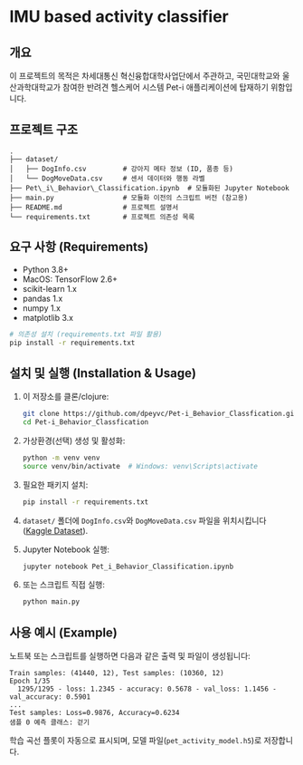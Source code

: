 
# IMU based activity classifier

## 개요
이 프로젝트의 목적은 차세대통신 혁신융합대학사업단에서 주관하고, 국민대학교와 울산과학대학교가 참여한 반려견 헬스케어 시스템 Pet-i 애플리케이션에 탑재하기 위함입니다.

## 프로젝트 구조
```
.
├── dataset/
│   ├── DogInfo.csv         # 강아지 메타 정보 (ID, 품종 등)
│   └── DogMoveData.csv     # 센서 데이터와 행동 라벨
├── Pet\_i\_Behavior\_Classification.ipynb  # 모듈화된 Jupyter Notebook
├── main.py                 # 모듈화 이전의 스크립트 버전 (참고용)
├── README.md               # 프로젝트 설명서
└── requirements.txt        # 프로젝트 의존성 목록

````

## 요구 사항 (Requirements)
- Python 3.8+
- MacOS: TensorFlow 2.6+
- scikit-learn 1.x  
- pandas 1.x  
- numpy 1.x  
- matplotlib 3.x  

```bash
# 의존성 설치 (requirements.txt 파일 활용)
pip install -r requirements.txt
````

## 설치 및 실행 (Installation & Usage)

1. 이 저장소를 클론/clojure:

   ```bash
   git clone https://github.com/dpeyvc/Pet-i_Behavior_Classfication.git
   cd Pet-i_Behavior_Classfication
   ```
2. 가상환경(선택) 생성 및 활성화:

   ```bash
   python -m venv venv
   source venv/bin/activate  # Windows: venv\Scripts\activate
   ```
3. 필요한 패키지 설치:

   ```bash
   pip install -r requirements.txt
   ```
4. `dataset/` 폴더에 `DogInfo.csv`와 `DogMoveData.csv` 파일을 위치시킵니다 ([Kaggle Dataset](https://www.kaggle.com/datasets/benjamingray44/inertial-data-for-dog-behaviour-classification)).
5. Jupyter Notebook 실행:

   ```bash
   jupyter notebook Pet_i_Behavior_Classification.ipynb
   ```
6. 또는 스크립트 직접 실행:

   ```bash
   python main.py
   ```

## 사용 예시 (Example)

노트북 또는 스크립트를 실행하면 다음과 같은 출력 및 파일이 생성됩니다:

```
Train samples: (41440, 12), Test samples: (10360, 12)
Epoch 1/35
  1295/1295 - loss: 1.2345 - accuracy: 0.5678 - val_loss: 1.1456 - val_accuracy: 0.5901
...
Test samples: Loss=0.9876, Accuracy=0.6234
샘플 0 예측 클래스: 걷기
```

학습 곡선 플롯이 자동으로 표시되며, 모델 파일(`pet_activity_model.h5`)로 저장합니다.
